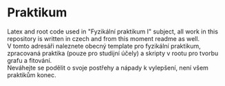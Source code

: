 # Praktikum
Latex and root code used in "Fyzikální praktikum I" subject, all work in this repository is written in czech and from this moment readme as well. <br />
V tomto adresáři naleznete obecný template pro fyzikální praktikum, zpracovaná praktika (pouze pro studijní účely) a skripty v rootu pro tvorbu grafu a fitování. <br />
Neváhejte se podělit o svoje postřehy a nápady k vylepšení, není všem praktikům konec. <br />
